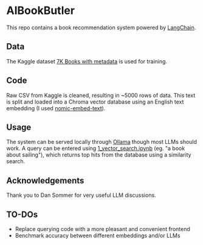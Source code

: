 # AIBookButler

This repo contains a book recommendation system powered by [LangChain](https://python.langchain.com/docs/introduction/).

## Data

The Kaggle dataset [7K Books with metadata](https://www.kaggle.com/datasets/dylanjcastillo/7k-books-with-metadata) is used for training.

## Code

Raw CSV from Kaggle is cleaned, resulting in ~5000 rows of data. This text is split and loaded into a Chroma vector database using an English text embedding (I used [nomic-embed-text](https://ollama.com/search?q=embed)).

## Usage

The system can be served locally through [Ollama](https://ollama.com/) though most LLMs should work. A query can be entered using [1_vector_search.ipynb](1_vector_search.ipynb) (eg. "a book about sailing"), which returns top hits from the database using a similarity search. 

## Acknowledgements

Thank you to Dan Sommer for very useful LLM discussions.

## TO-DOs

- Replace querying code with a more pleasant and convenient frontend
- Benchmark accuracy between different embeddings and/or LLMs

